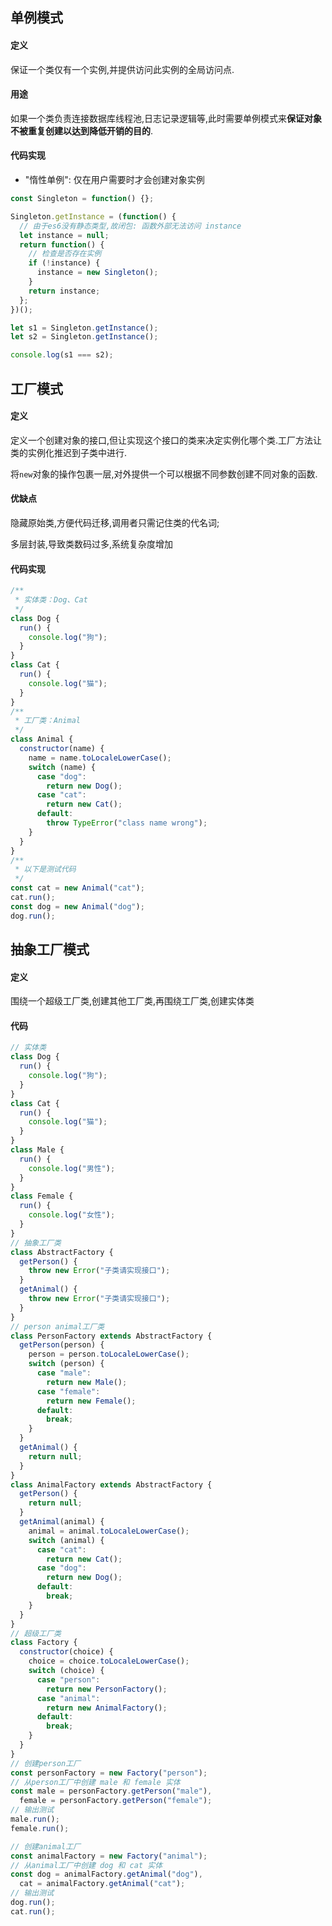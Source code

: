 ## 单例模式

#### 定义

保证一个类仅有一个实例,并提供访问此实例的全局访问点.

#### 用途

如果一个类负责连接数据库线程池,日志记录逻辑等,此时需要单例模式来**保证对象不被重复创建以达到降低开销的目的**.

#### 代码实现

* "惰性单例": 仅在用户需要时才会创建对象实例

```javascript
const Singleton = function() {};

Singleton.getInstance = (function() {
  // 由于es6没有静态类型,故闭包: 函数外部无法访问 instance
  let instance = null;
  return function() {
    // 检查是否存在实例
    if (!instance) {
      instance = new Singleton();
    }
    return instance;
  };
})();

let s1 = Singleton.getInstance();
let s2 = Singleton.getInstance();

console.log(s1 === s2);
```

## 工厂模式

#### 定义

定义一个创建对象的接口,但让实现这个接口的类来决定实例化哪个类.工厂方法让类的实例化推迟到子类中进行.

将`new`对象的操作包裹一层,对外提供一个可以根据不同参数创建不同对象的函数.

#### 优缺点

隐藏原始类,方便代码迁移,调用者只需记住类的代名词;

多层封装,导致类数码过多,系统复杂度增加

#### 代码实现

```javascript
/**
 * 实体类：Dog、Cat
 */
class Dog {
  run() {
    console.log("狗");
  }
}
class Cat {
  run() {
    console.log("猫");
  }
}
/**
 * 工厂类：Animal
 */
class Animal {
  constructor(name) {
    name = name.toLocaleLowerCase();
    switch (name) {
      case "dog":
        return new Dog();
      case "cat":
        return new Cat();
      default:
        throw TypeError("class name wrong");
    }
  }
}
/**
 * 以下是测试代码
 */
const cat = new Animal("cat");
cat.run();
const dog = new Animal("dog");
dog.run();
```

## 抽象工厂模式

#### 定义

围绕一个超级工厂类,创建其他工厂类,再围绕工厂类,创建实体类

#### 代码

```javascript
// 实体类
class Dog {
  run() {
    console.log("狗");
  }
}
class Cat {
  run() {
    console.log("猫");
  }
}
class Male {
  run() {
    console.log("男性");
  }
}
class Female {
  run() {
    console.log("女性");
  }
}
// 抽象工厂类
class AbstractFactory {
  getPerson() {
    throw new Error("子类请实现接口");
  }
  getAnimal() {
    throw new Error("子类请实现接口");
  }
}
// person animal工厂类
class PersonFactory extends AbstractFactory {
  getPerson(person) {
    person = person.toLocaleLowerCase();
    switch (person) {
      case "male":
        return new Male();
      case "female":
        return new Female();
      default:
        break;
    }
  }
  getAnimal() {
    return null;
  }
}
class AnimalFactory extends AbstractFactory {
  getPerson() {
    return null;
  }
  getAnimal(animal) {
    animal = animal.toLocaleLowerCase();
    switch (animal) {
      case "cat":
        return new Cat();
      case "dog":
        return new Dog();
      default:
        break;
    }
  }
}
// 超级工厂类
class Factory {
  constructor(choice) {
    choice = choice.toLocaleLowerCase();
    switch (choice) {
      case "person":
        return new PersonFactory();
      case "animal":
        return new AnimalFactory();
      default:
        break;
    }
  }
}
// 创建person工厂
const personFactory = new Factory("person");
// 从person工厂中创建 male 和 female 实体
const male = personFactory.getPerson("male"),
  female = personFactory.getPerson("female");
// 输出测试
male.run();
female.run();

// 创建animal工厂
const animalFactory = new Factory("animal");
// 从animal工厂中创建 dog 和 cat 实体
const dog = animalFactory.getAnimal("dog"),
  cat = animalFactory.getAnimal("cat");
// 输出测试
dog.run();
cat.run();
```

